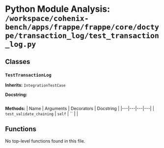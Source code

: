 # Python Module Analysis: `/workspace/cohenix-bench/apps/frappe/frappe/core/doctype/transaction_log/test_transaction_log.py`

## Classes

### `TestTransactionLog`
**Inherits:** `IntegrationTestCase`


**Docstring:**
```

```

**Methods:**
| Name | Arguments | Decorators | Docstring |
|---|---|---|---|
| `test_validate_chaining` | `self` | `` |  |





## Functions

No top-level functions found in this file.
